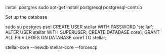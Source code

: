 install postgres
sudo apt-get install postgresql postgresql-contrib

Set up the database 

sudo su postgres
psql
CREATE USER stellar WITH PASSWORD 'stellar';
ALTER USER stellar WITH SUPERUSER;
CREATE DATABASE core1;
GRANT ALL PRIVILEGES ON DATABASE core1 TO stellar;

stellar-core --newdb
stellar-core --forcescp

